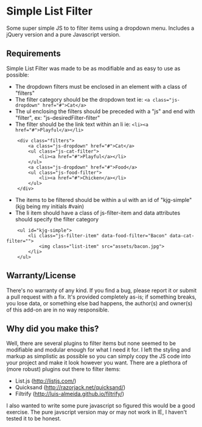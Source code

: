 Simple List Filter
=====

Some super simple JS to to filter items using a dropdown menu. Includes a jQuery version and a pure Javascript version.

Requirements
------
Simple List Filter was made to be as modifiable and as easy to use as possible:
* The dropdown filters must be enclosed in an element with a class of "filters"
* The filter category should be the dropdown text ie: ````<a class="js-dropdown" href="#">Cat</a>````
* The ul enclosing the filters should be preceded with a "js" and end with "filter", ex: "js-desiredFilter-filter"
* The filter should be the link text within an li ie: ````<li><a href="#">Playful</a></li>````

```
    <div class="filters">
        <a class="js-dropdown" href="#">Cat</a>
        <ul class="js-cat-filter">
            <li><a href="#">Playful</a></li>
        </ul>
        <a class="js-dropdown" href="#">Food</a>
        <ul class="js-food-filter">
            <li><a href="#">Chicken</a></li>
        </ul>
    </div>
```

* The items to be filtered should be within a ul with an id of "kjg-simple" (kjg being my initials #vain)
* The li item should have a class of js-filter-item and data attributes should specify the filter category

```
    <ul id="kjg-simple">
        <li class="js-filter-item" data-food-filter="Bacon" data-cat-filter="">
            <img class="list-item" src="assets/bacon.jpg">
        </li>
    </ul>
```

Warranty/License
--------
There's no warranty of any kind. If you find a bug, please report it or submit a pull request with a fix. It's provided completely as-is; if something breaks, you lose data, or something else bad happens, the author(s) and owner(s) of this add-on are in no way responsible.

Why did you make this?
--------
Well, there are several plugins to filter items but none seemed to be modifiable and modular enough for what I need it for. I left the styling and markup as simplistic as possible so you can simply copy the JS code into your project and make it look however you want.
There are a plethora of (more robust) plugins out there to filter items:
* List.js (http://listjs.com/)
* Quicksand (http://razorjack.net/quicksand/)
* Filtrify (http://luis-almeida.github.io/filtrify/)

I also wanted to write some pure javascript so figured this would be a good exercise. The pure javscript version may or may not work in IE, I haven't tested it to be honest.
